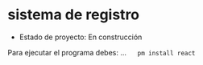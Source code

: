 <h1> sistema de registro </h1>

- Estado de proyecto: En construcción


Para ejecutar el programa debes: ...
 `  `  ` pm install react `  `  ` 
